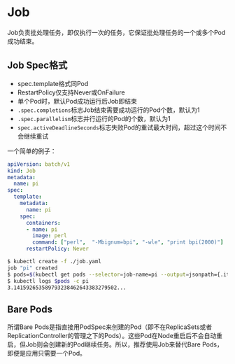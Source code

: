 # Job

Job负责批处理任务，即仅执行一次的任务，它保证批处理任务的一个或多个Pod成功结束。

## Job Spec格式

- spec.template格式同Pod
- RestartPolicy仅支持Never或OnFailure
- 单个Pod时，默认Pod成功运行后Job即结束
- `.spec.completions`标志Job结束需要成功运行的Pod个数，默认为1
- `.spec.parallelism`标志并行运行的Pod的个数，默认为1
- `spec.activeDeadlineSeconds`标志失败Pod的重试最大时间，超过这个时间不会继续重试

一个简单的例子：

```yaml
apiVersion: batch/v1
kind: Job
metadata:
  name: pi
spec:
  template:
    metadata:
      name: pi
    spec:
      containers:
      - name: pi
        image: perl
        command: ["perl",  "-Mbignum=bpi", "-wle", "print bpi(2000)"]
      restartPolicy: Never
```

```bash
$ kubectl create -f ./job.yaml
job "pi" created
$ pods=$(kubectl get pods --selector=job-name=pi --output=jsonpath={.items..metadata.name})
$ kubectl logs $pods -c pi
3.141592653589793238462643383279502...
```

## Bare Pods

所谓Bare Pods是指直接用PodSpec来创建的Pod（即不在ReplicaSets或者ReplicationController的管理之下的Pods）。这些Pod在Node重启后不会自动重启，但Job则会创建新的Pod继续任务。所以，推荐使用Job来替代Bare Pods，即便是应用只需要一个Pod。
